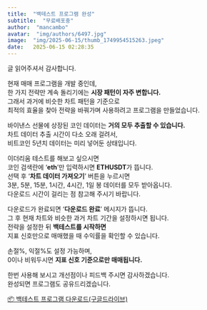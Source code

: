 ```yaml
---
title:  "백테스트 프로그램 완성"
subtitle:  "무료배포중"
author:  "mancambo"
avatar:  "img/authors/6497.jpg"
image:  "img/2025-06-15/thumb_1749954515263.jpeg"
date:   2025-06-15 02:28:35
---
```


글 읽어주셔서 감사합니다.  

현재 매매 프로그램을 개발 중인데,  
한 가지 전략만 계속 돌리기에는 **시장 패턴이 자주 변합니다.**  
그래서 과거에 비슷한 차트 패턴을 기준으로  
최적의 효율을 찾아 전략을 바꿔가며 사용하려고 프로그램을 만들었습니다.

바이낸스 선물에 상장된 코인 데이터는 **거의 모두 추출할 수 있습니다.**  
차트 데이터 추출 시간이 다소 오래 걸려서,  
비트코인 5년치 데이터는 미리 넣어둔 상태입니다.

이더리움 테스트를 해보고 싶으시면  
코인 검색란에 ‘**eth**’만 입력하시면 **ETHUSDT**가 뜹니다.  
선택 후 ‘**차트 데이터 가져오기**’ 버튼을 누르시면  
3분, 5분, 15분, 1시간, 4시간, 1일 봉 데이터를 모두 받아옵니다.  
다운로드 시간이 걸리는 점 참고해 주시기 바랍니다.

다운로드가 완료되면 ‘**다운로드 완료**’ 메시지가 뜹니다.  
그 후 현재 차트와 비슷한 과거 차트 기간을 설정하시면 됩니다.  
전략을 설정한 뒤 **백테스트를 시작하면**  
지표 신호만으로 매매했을 때 수익률을 확인할 수 있습니다.

손절%, 익절%도 설정 가능하며,  
0이나 비워두시면 **지표 신호 기준으로만 매매됩니다.**

한번 사용해 보시고 개선점이나 피드백 주시면 감사하겠습니다.  
완성되면 프로그램도 공유드리겠습니다.

[📦 백테스트 프로그램 다운로드(구글드라이브)](https://drive.google.com/uc?export=download&id=1_VmKaTcbcim3SSnIPi-fchse_jLV89G6)
